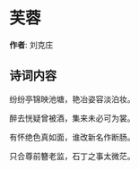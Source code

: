 # 芙蓉

**作者**: 刘克庄

## 诗词内容

纷纷亭锦映池塘，艳冶姿容淡泊妆。

醉去恍疑曾被酒，集来未必可为裳。

有怀绝色真如面，谁改新名作断肠。

只合尊前簪老监，石丁之事太微茫。

